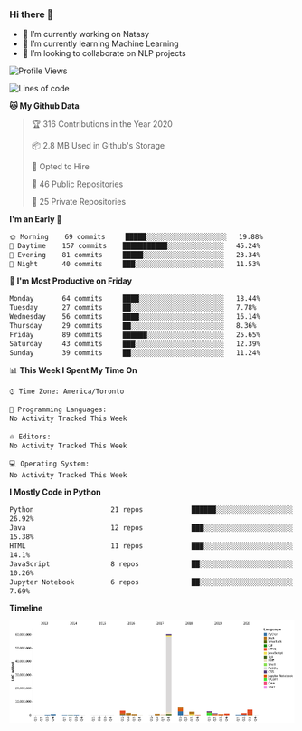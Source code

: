 ### Hi there 👋

<!--
**disooqi/disooqi** is a ✨ _special_ ✨ repository because its `README.md` (this file) appears on your GitHub profile.
-->
- 🔭 I’m currently working on Natasy
- 🌱 I’m currently learning Machine Learning
- 👯 I’m looking to collaborate on NLP projects
<!--
- 🤔 I’m looking for help with ...
- 💬 Ask me about ...
- 📫 How to reach me: http://mohamed.eldesouki.ca
- 😄 Pronouns: ...
- ⚡ Fun fact: ...
-->

<!--START_SECTION:waka-->
![Profile Views](http://img.shields.io/badge/Profile%20Views-0-blue)

![Lines of code](https://img.shields.io/badge/From%20Hello%20World%20I%27ve%20Written-9.0%20million%20lines%20of%20code-blue)

**🐱 My Github Data** 

> 🏆 316 Contributions in the Year 2020
 > 
> 📦 2.8 MB Used in Github's Storage 
 > 
> 💼 Opted to Hire
 > 
> 📜 46 Public Repositories
 > 
> 🔑 25 Private Repositories 

**I'm an Early 🐤** 

```text
🌞 Morning    69 commits     █████░░░░░░░░░░░░░░░░░░░░   19.88% 
🌆 Daytime    157 commits    ███████████░░░░░░░░░░░░░░   45.24% 
🌃 Evening    81 commits     █████░░░░░░░░░░░░░░░░░░░░   23.34% 
🌙 Night      40 commits     ███░░░░░░░░░░░░░░░░░░░░░░   11.53%

```
📅 **I'm Most Productive on Friday** 

```text
Monday       64 commits     ████░░░░░░░░░░░░░░░░░░░░░   18.44% 
Tuesday      27 commits     ██░░░░░░░░░░░░░░░░░░░░░░░   7.78% 
Wednesday    56 commits     ████░░░░░░░░░░░░░░░░░░░░░   16.14% 
Thursday     29 commits     ██░░░░░░░░░░░░░░░░░░░░░░░   8.36% 
Friday       89 commits     ██████░░░░░░░░░░░░░░░░░░░   25.65% 
Saturday     43 commits     ███░░░░░░░░░░░░░░░░░░░░░░   12.39% 
Sunday       39 commits     ██░░░░░░░░░░░░░░░░░░░░░░░   11.24%

```


📊 **This Week I Spent My Time On** 

```text
⌚︎ Time Zone: America/Toronto

💬 Programming Languages: 
No Activity Tracked This Week

🔥 Editors: 
No Activity Tracked This Week

💻 Operating System: 
No Activity Tracked This Week

```

**I Mostly Code in Python** 

```text
Python                   21 repos            ██████░░░░░░░░░░░░░░░░░░░   26.92% 
Java                     12 repos            ███░░░░░░░░░░░░░░░░░░░░░░   15.38% 
HTML                     11 repos            ███░░░░░░░░░░░░░░░░░░░░░░   14.1% 
JavaScript               8 repos             ██░░░░░░░░░░░░░░░░░░░░░░░   10.26% 
Jupyter Notebook         6 repos             ██░░░░░░░░░░░░░░░░░░░░░░░   7.69%

```


**Timeline**

![Chart not found](https://github.com/disooqi/disooqi/blob/master/charts/bar_graph.png) 


<!--END_SECTION:waka-->


